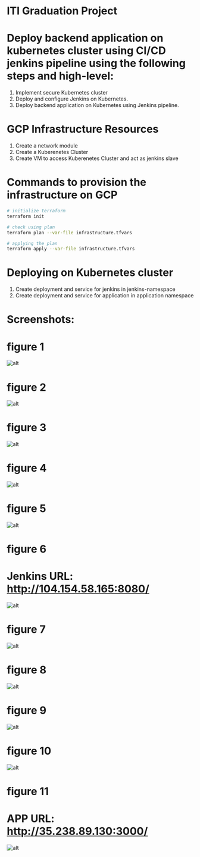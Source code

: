 # ITI Graduation Project

# Deploy backend application on kubernetes cluster using CI/CD jenkins pipeline using the following steps and high-level:
1. Implement secure Kubernetes cluster
2. Deploy and configure Jenkins on Kubernetes.
3. Deploy backend application on Kubernetes using Jenkins pipeline.


# GCP Infrastructure Resources
1. Create a network module
2. Create a Kuberenetes Cluster 
3. Create VM to access Kuberenetes Cluster and act as jenkins slave


# Commands to provision the infrastructure on GCP
```bash
# initialize terraform
terraform init

# check using plan
terraform plan --var-file infrastructure.tfvars

# applying the plan 
terraform apply --var-file infrastructure.tfvars

```

# Deploying on Kubernetes cluster
1. Create deployment and service for jenkins in jenkins-namespace
2. Create deployment and service for application in application namespace

# Screenshots:
# figure 1
![alt](./screenshots/1.png)
# figure 2
![alt](./screenshots/2.png)
# figure 3
![alt](./screenshots/3.png)
# figure 4
![alt](./screenshots/4.png)
# figure 5
![alt](./screenshots/5.png)
# figure 6
# Jenkins URL: http://104.154.58.165:8080/
![alt](./screenshots/6.png)
# figure 7
![alt](./screenshots/7.png)
# figure 8
![alt](./screenshots/8.png)
# figure 9
![alt](./screenshots/9.png)
# figure 10
![alt](./screenshots/10.png)
# figure 11
# APP URL: http://35.238.89.130:3000/
![alt](./screenshots/11.png)